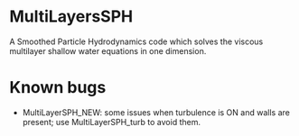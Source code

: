 # MultiLayersSPH
A Smoothed Particle Hydrodynamics code which solves the viscous multilayer shallow water equations in one dimension.

# Known bugs
- MultiLayerSPH_NEW: some issues when turbulence is ON and walls are present; use MultiLayerSPH_turb to avoid them.
